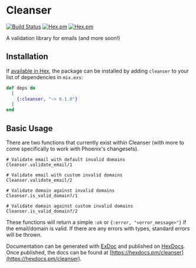 # Cleanser

[![Build Status](https://travis-ci.org/nicoevergara/cleanser.svg?branch=master)](https://travis-ci.org/nicoevergara/cleanser)
[![Hex.pm](https://img.shields.io/hexpm/v/cleanser.svg?style=flat-square)](https://hex.pm/packages/cleanser)
[![Hex.pm](https://img.shields.io/hexpm/dt/cleanser.svg?style=flat-square)](https://hex.pm/packages/cleanser)

A validation library for emails (and more soon!)

## Installation

If [available in Hex](https://hex.pm/docs/publish), the package can be installed
by adding `cleanser` to your list of dependencies in `mix.exs`:

```elixir
def deps do
  [
    {:cleanser, "~> 0.1.0"}
  ]
end
```

## Basic Usage

There are two functions that currently exist within Cleanser (with more to come specifically to work with Phoenix's changesets).

```
# Validate email with default invalid domains
Cleanser.validate_email/1

# Validate email with custom invalid domains
Cleanser.validate_email/2

# Validate domain against invalid domains
Cleanser.is_valid_domain?/1

# Validate domain against custom invalid domains
Cleanser.is_valid_domain?/2
```

These functions will return a simple `:ok` or `{:error, "<error_message>"}` if the email/domain is valid. If there are any errors with types, standard errors will be thrown.

Documentation can be generated with [ExDoc](https://github.com/elixir-lang/ex_doc)
and published on [HexDocs](https://hexdocs.pm). Once published, the docs can
be found at [https://hexdocs.pm/cleanser](https://hexdocs.pm/cleanser).

